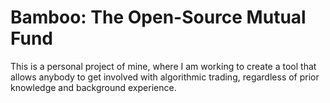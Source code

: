 # Bamboo: The Open-Source Mutual Fund

This is a personal project of mine, where I am working to create a tool that allows anybody to get involved with algorithmic trading, regardless of prior knowledge and background experience. 
